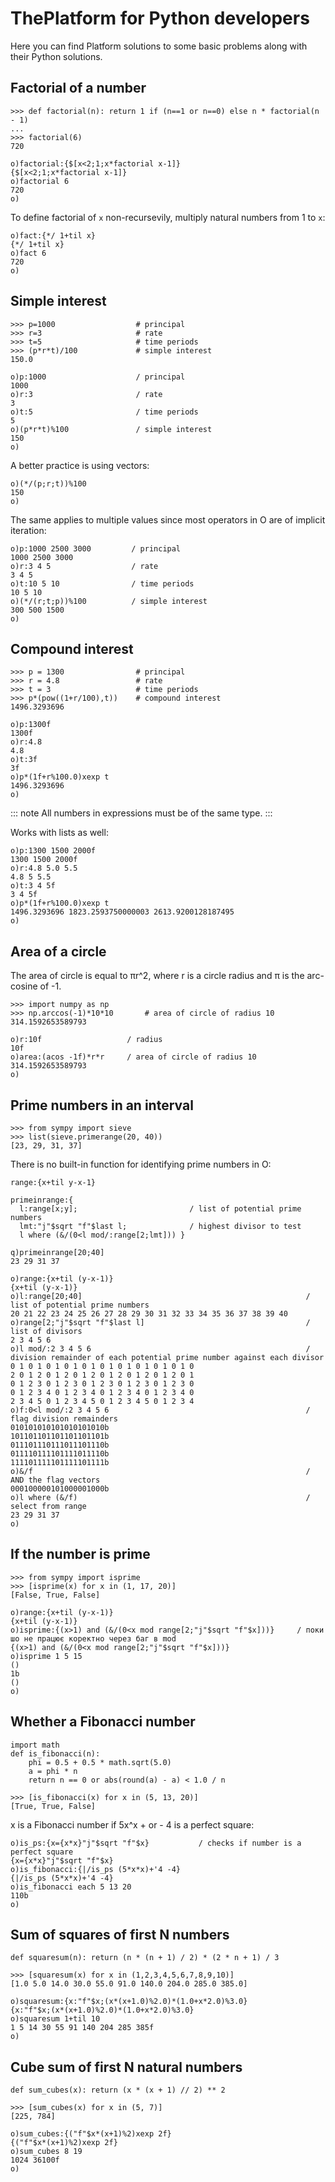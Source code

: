 # ThePlatform for Python developers

Here you can find Platform solutions to some basic problems along with their Python solutions.

## Factorial of a number

```
>>> def factorial(n): return 1 if (n==1 or n==0) else n * factorial(n - 1)
...
>>> factorial(6)
720
```

```o
o)factorial:{$[x<2;1;x*factorial x-1]}
{$[x<2;1;x*factorial x-1]}
o)factorial 6
720
o)
```

To define factorial of `x` non-recursevily, multiply natural numbers from 1 to `x`:

```o
o)fact:{*/ 1+til x}
{*/ 1+til x}
o)fact 6
720
o)
```

## Simple interest

```
>>> p=1000                  # principal
>>> r=3                     # rate
>>> t=5                     # time periods
>>> (p*r*t)/100             # simple interest
150.0
```

```o
o)p:1000                    / principal
1000
o)r:3                       / rate
3
o)t:5                       / time periods
5
o)(p*r*t)%100               / simple interest
150
o)
```

A better practice is using vectors:

```o
o)(*/(p;r;t))%100
150
o)
```

The same applies to multiple values since most operators in O are of implicit iteration:

```o
o)p:1000 2500 3000         / principal
1000 2500 3000
o)r:3 4 5                  / rate
3 4 5
o)t:10 5 10                / time periods
10 5 10
o)(*/(r;t;p))%100          / simple interest
300 500 1500
o)
```

## Compound interest

```
>>> p = 1300                # principal
>>> r = 4.8                 # rate
>>> t = 3                   # time periods
>>> p*(pow((1+r/100),t))    # compound interest
1496.3293696
```

```o
o)p:1300f
1300f
o)r:4.8
4.8
o)t:3f
3f
o)p*(1f+r%100.0)xexp t
1496.3293696
o)
```

::: note
All numbers in expressions must be of the same type.
:::

Works with lists as well:

```o
o)p:1300 1500 2000f
1300 1500 2000f
o)r:4.8 5.0 5.5
4.8 5 5.5
o)t:3 4 5f
3 4 5f
o)p*(1f+r%100.0)xexp t
1496.3293696 1823.2593750000003 2613.9200128187495
o)
```

## Area of a circle

The area of circle is equal to πr^2, where r is a circle radius and π is the arc-cosine of -1.

```
>>> import numpy as np
>>> np.arccos(-1)*10*10       # area of circle of radius 10
314.1592653589793
```

```o
o)r:10f                   / radius
10f
o)area:(acos -1f)*r*r     / area of circle of radius 10
314.1592653589793
o)
```

## Prime numbers in an interval

```
>>> from sympy import sieve
>>> list(sieve.primerange(20, 40))
[23, 29, 31, 37]
```

There is no built-in function for identifying prime numbers in O:

```o
range:{x+til y-x-1}

primeinrange:{
  l:range[x;y];                         / list of potential prime numbers
  lmt:"j"$sqrt "f"$last l;              / highest divisor to test
  l where (&/(0<l mod/:range[2;lmt])) }
```

```
q)primeinrange[20;40]
23 29 31 37
```

```o
o)range:{x+til (y-x-1)}
{x+til (y-x-1)}
o)l:range[20;40]                                                  / list of potential prime numbers
20 21 22 23 24 25 26 27 28 29 30 31 32 33 34 35 36 37 38 39 40
o)range[2;"j"$sqrt "f"$last l]                                    / list of divisors
2 3 4 5 6
o)l mod/:2 3 4 5 6                                                / division remainder of each potential prime number against each divisor
0 1 0 1 0 1 0 1 0 1 0 1 0 1 0 1 0 1 0 1 0
2 0 1 2 0 1 2 0 1 2 0 1 2 0 1 2 0 1 2 0 1
0 1 2 3 0 1 2 3 0 1 2 3 0 1 2 3 0 1 2 3 0
0 1 2 3 4 0 1 2 3 4 0 1 2 3 4 0 1 2 3 4 0
2 3 4 5 0 1 2 3 4 5 0 1 2 3 4 5 0 1 2 3 4
o)f:0<l mod/:2 3 4 5 6                                            / flag division remainders
010101010101010101010b
101101101101101101101b
011101110111011101110b
011110111101111011110b
111101111101111101111b
o)&/f                                                             / AND the flag vectors
000100000101000001000b
o)l where (&/f)                                                   / select from range
23 29 31 37
o)
```

## If the number is prime

```
>>> from sympy import isprime
>>> [isprime(x) for x in (1, 17, 20)]
[False, True, False]
```

```o
o)range:{x+til (y-x-1)}
{x+til (y-x-1)}
o)isprime:{(x>1) and (&/(0<x mod range[2;"j"$sqrt "f"$x]))}     / поки шо не працює коректно через баг в mod
{(x>1) and (&/(0<x mod range[2;"j"$sqrt "f"$x]))}
o)isprime 1 5 15
()
1b
()
o)
```

## Whether a Fibonacci number

```
import math
def is_fibonacci(n):
    phi = 0.5 + 0.5 * math.sqrt(5.0)
    a = phi * n
    return n == 0 or abs(round(a) - a) < 1.0 / n
```

```
>>> [is_fibonacci(x) for x in (5, 13, 20)]
[True, True, False]
```

x is a Fibonacci number if 5x^x + or - 4 is a perfect square:

```o
o)is_ps:{x={x*x}"j"$sqrt "f"$x}           / checks if number is a perfect square
{x={x*x}"j"$sqrt "f"$x}
o)is_fibonacci:{|/is_ps (5*x*x)+'4 -4}
{|/is_ps (5*x*x)+'4 -4}
o)is_fibonacci each 5 13 20
110b
o)
```

## Sum of squares of first N numbers

```
def squaresum(n): return (n * (n + 1) / 2) * (2 * n + 1) / 3
```

```
>>> [squaresum(x) for x in (1,2,3,4,5,6,7,8,9,10)]
[1.0 5.0 14.0 30.0 55.0 91.0 140.0 204.0 285.0 385.0]
```

```o
o)squaresum:{x:"f"$x;(x*(x+1.0)%2.0)*(1.0+x*2.0)%3.0}
{x:"f"$x;(x*(x+1.0)%2.0)*(1.0+x*2.0)%3.0}
o)squaresum 1+til 10
1 5 14 30 55 91 140 204 285 385f
o)
```

## Cube sum of first N natural numbers

```
def sum_cubes(x): return (x * (x + 1) // 2) ** 2
```

```
>>> [sum_cubes(x) for x in (5, 7)]
[225, 784]
```

```o
o)sum_cubes:{("f"$x*(x+1)%2)xexp 2f}
{("f"$x*(x+1)%2)xexp 2f}
o)sum_cubes 8 19
1024 36100f
o)
```
